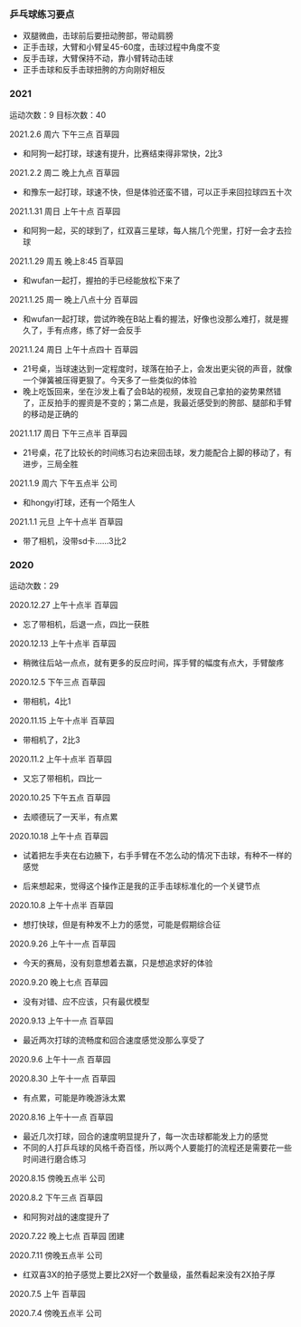 ### 乒乓球练习要点
* 双腿微曲，击球前后要扭动胯部，带动肩膀
* 正手击球，大臂和小臂呈45-60度，击球过程中角度不变
* 反手击球，大臂保持不动，靠小臂转动击球
* 正手击球和反手击球扭胯的方向刚好相反

### 2021
运动次数：9
目标次数：40

2021.2.6 周六 下午三点 百草园
- 和阿狗一起打球，球速有提升，比赛结束得非常快，2比3

2021.2.2 周二 晚上九点 百草园
- 和豫东一起打球，球速不快，但是体验还蛮不错，可以正手来回拉球四五十次

2021.1.31 周日 上午十点 百草园
- 和阿狗一起，买的球到了，红双喜三星球，每人揣几个兜里，打好一会才去捡球

2021.1.29 周五 晚上8:45 百草园
- 和wufan一起打，握拍的手已经能放松下来了

2021.1.25 周一 晚上八点十分 百草园
* 和wufan一起打球，尝试昨晚在B站上看的握法，好像也没那么难打，就是握久了，手有点疼，练了好一会反手

2021.1.24 周日 上午十点四十 百草园
* 21号桌，当球速达到一定程度时，球落在拍子上，会发出更尖锐的声音，就像一个弹簧被压得更狠了。今天多了一些类似的体验
* 晚上吃饭回来，坐在沙发上看了会B站的视频，发现自己拿拍的姿势果然错了，正反拍手的握资是不变的；第二点是，我最近感受到的胯部、腿部和手臂的移动是正确的

2021.1.17 周日 下午三点半 百草园
* 21号桌，花了比较长的时间练习右边来回击球，发力能配合上脚的移动了，有进步，三局全胜

2021.1.9 周六 下午五点半 公司
* 和hongyi打球，还有一个陌生人

2021.1.1 元旦 上午十点半 百草园
* 带了相机，没带sd卡……3比2

### 2020
运动次数：29

2020.12.27 上午十点半 百草园
* 忘了带相机，后退一点，四比一获胜

2020.12.13 上午十点半 百草园
* 稍微往后站一点点，就有更多的反应时间，挥手臂的幅度有点大，手臂酸疼

2020.12.5 下午三点 百草园
* 带相机，4比1

2020.11.15 上午十点半 百草园
* 带相机了，2比3

2020.11.2 上午十点半 百草园
* 又忘了带相机，四比一

2020.10.25 下午五点 百草园
* 去顺德玩了一天半，有点累

2020.10.18 上午十点 百草园
* 试着把左手夹在右边腋下，右手手臂在不怎么动的情况下击球，有种不一样的感觉
- 后来想起来，觉得这个操作正是我的正手击球标准化的一个关键节点

2020.10.8 上午十点半 百草园
* 想打快球，但是有种发不上力的感觉，可能是假期综合征

2020.9.26 上午十一点 百草园
* 今天的赛局，没有刻意想着去赢，只是想追求好的体验

2020.9.20 晚上七点 百草园
* 没有对错、应不应该，只有最优模型

2020.9.13 上午十一点 百草园
* 最近两次打球的流畅度和回合速度感觉没那么享受了

2020.9.6 上午十一点 百草园

2020.8.30 上午十一点 百草园
* 有点累，可能是昨晚游泳太累

2020.8.16 上午十一点 百草园
* 最近几次打球，回合的速度明显提升了，每一次击球都能发上力的感觉
* 不同的人打乒乓球的风格千奇百怪，所以两个人要能打的流程还是需要花一些时间进行磨合练习

2020.8.15 傍晚五点半 公司

2020.8.2 下午三点 百草园 
- 和阿狗对战的速度提升了

2020.7.22 晚上七点 百草园 团建

2020.7.11 傍晚五点半 公司
* 红双喜3X的拍子感觉上要比2X好一个数量级，虽然看起来没有2X拍子厚

2020.7.5 上午 百草园

2020.7.4 傍晚五点半 公司
